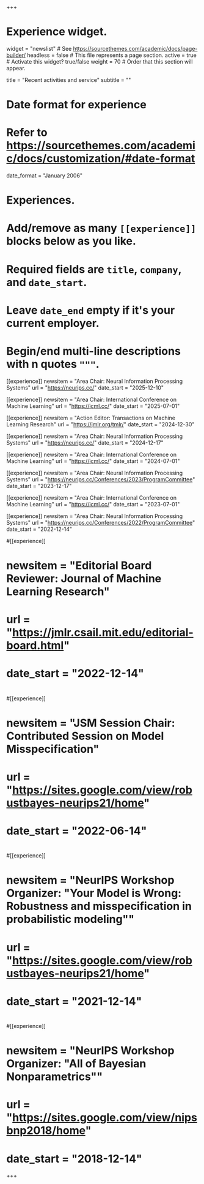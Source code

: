 +++
# Experience widget.
widget = "newslist"  # See https://sourcethemes.com/academic/docs/page-builder/
headless = false  # This file represents a page section.
active = true  # Activate this widget? true/false
weight = 70  # Order that this section will appear.

title = "Recent activities and service"
subtitle = ""

# Date format for experience
#   Refer to https://sourcethemes.com/academic/docs/customization/#date-format
date_format = "January 2006"

# Experiences.
#   Add/remove as many `[[experience]]` blocks below as you like.
#   Required fields are `title`, `company`, and `date_start`.
#   Leave `date_end` empty if it's your current employer.
#   Begin/end multi-line descriptions with n quotes `"""`.

[[experience]]
  newsitem = "Area Chair: Neural Information Processing Systems"
  url = "https://neurips.cc/"
  date_start = "2025-12-10"


[[experience]]
  newsitem = "Area Chair: International Conference on Machine Learning"
  url = "https://icml.cc/"
  date_start = "2025-07-01"

[[experience]]
  newsitem = "Action Editor: Transactions on Machine Learning Research"
  url = "https://jmlr.org/tmlr/"
  date_start = "2024-12-30"

[[experience]]
  newsitem = "Area Chair: Neural Information Processing Systems"
  url = "https://neurips.cc/"
  date_start = "2024-12-17"

[[experience]]
  newsitem = "Area Chair: International Conference on Machine Learning"
  url = "https://icml.cc/"
  date_start = "2024-07-01"

[[experience]]
  newsitem = "Area Chair: Neural Information Processing Systems"
  url = "https://neurips.cc/Conferences/2023/ProgramCommittee"
  date_start = "2023-12-17"

[[experience]]
  newsitem = "Area Chair: International Conference on Machine Learning"
  url = "https://icml.cc/"
  date_start = "2023-07-01"

[[experience]]
  newsitem = "Area Chair: Neural Information Processing Systems"
  url = "https://neurips.cc/Conferences/2022/ProgramCommittee"
  date_start = "2022-12-14"

#[[experience]]
#  newsitem = "Editorial Board Reviewer: Journal of Machine Learning Research"
#  url = "https://jmlr.csail.mit.edu/editorial-board.html"
#  date_start = "2022-12-14"
#
#[[experience]]
#  newsitem = "JSM Session Chair: Contributed Session on Model Misspecification"
#  url = "https://sites.google.com/view/robustbayes-neurips21/home"
#  date_start = "2022-06-14"
#
#[[experience]]
#  newsitem = "NeurIPS Workshop Organizer: &quot;Your Model is Wrong: Robustness and misspecification in probabilistic modeling&quot;"
#  url = "https://sites.google.com/view/robustbayes-neurips21/home"
#  date_start = "2021-12-14"
#
#[[experience]]
#  newsitem = "NeurIPS Workshop Organizer: &quot;All of Bayesian Nonparametrics&quot;"
#  url = "https://sites.google.com/view/nipsbnp2018/home"
#  date_start = "2018-12-14"

+++
